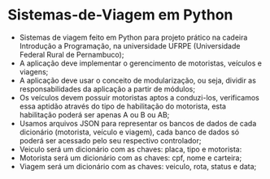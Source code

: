 # Sistemas-de-Viagem em Python
* Sistemas de viagem feito em Python para projeto prático na cadeira Introdução a Programação, na universidade UFRPE (Universidade Federal Rural de Pernambuco);
* A aplicação deve implementar o gerencimento de motoristas, veículos e viagens;
* A aplicação deve usar o conceito de modularização, ou seja, dividir as responsabilidades da aplicação a partir de módulos;
* Os veículos devem possuir motoristas aptos a conduzi-los, verificamos essa aptidão através do tipo de habilitação do motorista, esta habilitação poderá ser apenas A ou B ou AB;
* Usamos arquivos JSON para representar os bancos de dados de cada dicionário (motorista, veículo e viagem), cada banco de dados só poderá ser acessado pelo seu respectivo controlador;
* Veiculo será um dicionário com as chaves: placa, tipo e motorista:
* Motorista será um dicionário com as chaves: cpf, nome e carteira;
* Viagem será um dicionário com as chaves: veiculo, rota, status e data;
